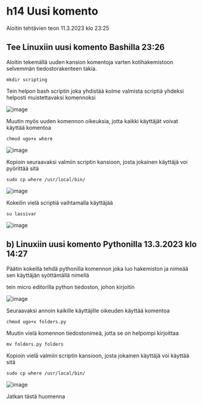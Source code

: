 # h14 Uusi komento

Aloitin tehtävien teon 11.3.2023 klo 23:25

## Tee Linuxiin uusi komento Bashilla 23:26

Aloitin tekemällä uuden kansion komentoja varten kotihakemistoon selvemmän tiedostorakenteen takia.

    mkdir scripting
    
Tein helpon bash scriptin joka yhdistää kolme valmista scriptiä yhdeksi helposti muistettavaksi komennoksi

![image](https://user-images.githubusercontent.com/112076377/224512542-5b6999f3-1ff7-4b48-96b1-59022452b4ea.png)

Muutin myös uuden komennon oikeuksia, jotta kaikki käyttäjät voivat käyttää komentoa

    chmod ugo+x where

![image](https://user-images.githubusercontent.com/112076377/224512436-b2a4944f-5588-4d70-bb30-c18182f6bc4c.png)

Kopioin seuraavaksi valmiin scriptin kansioon, josta jokainen käyttäjä voi pyörittää sitä 

    sudo cp where /usr/local/bin/

![image](https://user-images.githubusercontent.com/112076377/224514049-0bab839b-fec7-4103-bfff-7b42041f3e18.png)

Kokeilin vielä scriptiä vaihtamalla käyttäjää 

    su lassivar
    
![image](https://user-images.githubusercontent.com/112076377/224514098-75575d84-d4df-4e49-8b80-02a32df087f7.png)

## b) Linuxiin uusi komento Pythonilla 13.3.2023 klo 14:27

Päätin kokeilla tehdä pythonilla komennon joka luo hakemiston ja nimeää sen käyttäjän syöttämällä nimellä

tein micro editorilla python tiedoston, johon kirjoitin 

![image](https://user-images.githubusercontent.com/112076377/224702009-a3a34c0d-7da5-41b9-90de-d76b5b14d0c9.png)

Seuraavaksi annoin kaikille käyttäjille oikeuden käyttää komentoa 

    chmod ugo+x folders.py

Muutin vielä komennon tiedostonimeä, jotta se on helpompi kirjoittaa

    mv folders.py folders

Kopioin vielä valmiin scriptin kansioon, josta jokainen käyttäjä voi käyttää sitä

    sudo cp where /usr/local/bin/

![image](https://user-images.githubusercontent.com/112076377/224703270-1c3116ba-370c-43a7-beb2-3092c4401af3.png)





Jatkan tästä huomenna
